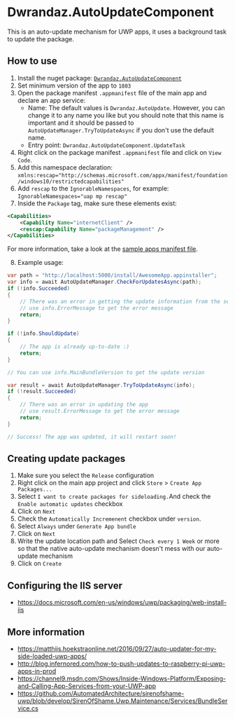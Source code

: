 # Dwrandaz.AutoUpdateComponent

﻿This is an auto-update mechanism for UWP apps, it uses a background task to update the package.

## How to use
1. Install the nuget package: [`Dwrandaz.AutoUpdateComponent`](http://nuget.org/packages/Dwrandaz.AutoUpdateComponent)
2. Set minimum version of the app to `1803`
3. Open the package manifest `.appmanifest` file of the main app and declare an app service:
   - Name: The default values is `Dwrandaz.AutoUpdate`. However, you can change it to any name you like but you should note that this name is important and it should be passed to `AutoUpdateManager.TryToUpdateAsync` if you don't use the default name.
   - Entry point: `Dwrandaz.AutoUpdateComponent.UpdateTask`
4. Right click on the package manifest `.appmanifest` file and click on `View Code`.
5. Add this namespace declaration: `xmlns:rescap="http://schemas.microsoft.com/appx/manifest/foundation/windows10/restrictedcapabilities"`
6. Add `rescap` to the `IgnorableNamespaces`, for example: `IgnorableNamespaces="uap mp rescap"`
7. Inside the `Package` tag, make sure these elements exist:

```xml
<Capabilities>
    <Capability Name="internetClient" />
    <rescap:Capability Name="packageManagement" />
</Capabilities>
```
For more information, take a look at the [sample apps manifest file](https://github.com/Dwrandaz/AutoUpdateComponent/blob/master/Sample/SampleApp/Package.appxmanifest).

8. Example usage:
```csharp
var path = "http://localhost:5000/install/AwesomeApp.appinstaller";
var info = await AutoUpdateManager.CheckForUpdatesAsync(path);
if (!info.Succeeded)
{
    // There was an error in getting the update information from the server
    // use info.ErrorMessage to get the error message
    return;
}

if (!info.ShouldUpdate)
{
    // The app is already up-to-date :)
    return;
}

// You can use info.MainBundleVersion to get the update version

var result = await AutoUpdateManager.TryToUpdateAsync(info);
if (!result.Succeeded)
{
    // There was an error in updating the app
    // use result.ErrorMessage to get the error message
    return;
}

// Success! The app was updated, it will restart soon!
```

## Creating update packages

1. Make sure you select the `Release` configuration
2. Right click on the main app project and click `Store` > `Create App Packages...`
3. Select `I want to create packages for sideloading.`And check the `Enable automatic updates` checkbox
4. Click on `Next`
5. Check the `Automatically Incremenent` checkbox under `version`.
6. Select `Always` under `Generate App bundle`
7. Click on `Next`
8. Write the update location path and Select `Check every 1 Week` or more so that the native auto-update mechanism doesn't mess with our auto-update mechanism
9. Click on `Create`

## Configuring the IIS server

- https://docs.microsoft.com/en-us/windows/uwp/packaging/web-install-iis

## More information

- https://matthijs.hoekstraonline.net/2016/09/27/auto-updater-for-my-side-loaded-uwp-apps/
- http://blog.infernored.com/how-to-push-updates-to-raspberry-pi-uwp-apps-in-prod
- https://channel9.msdn.com/Shows/Inside-Windows-Platform/Exposing-and-Calling-App-Services-from-your-UWP-app
- https://github.com/AutomatedArchitecture/sirenofshame-uwp/blob/develop/SirenOfShame.Uwp.Maintenance/Services/BundleService.cs
